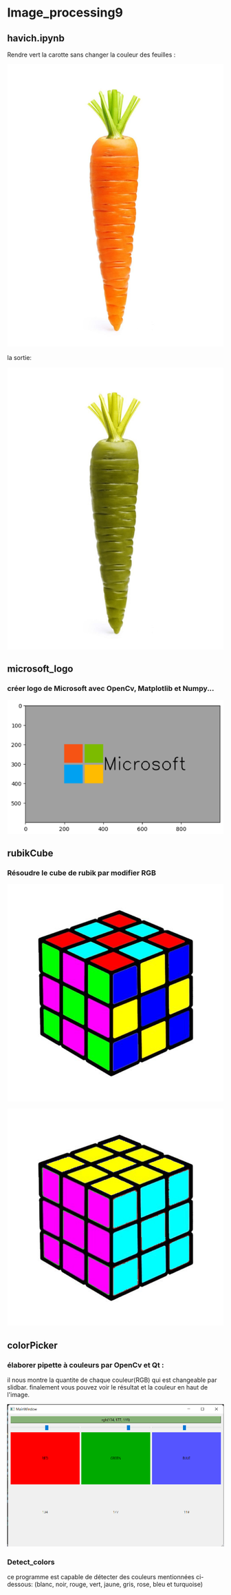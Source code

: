 # Image_processing9

## havich.ipynb
Rendre vert la carotte sans changer la couleur des feuilles :

!['nice pic'](imgs/havich.jpg)

la sortie:

!['nice pic'](output_imgs/result.jpg)

## microsoft_logo

### créer logo de Microsoft avec OpenCv, Matplotlib et Numpy...

!['nice pic'](output_imgs/logo.png)


## rubikCube

### Résoudre le cube de rubik par modifier RGB 

!['nice pic'](imgs/mokaab.jpg)

!['nice pic'](output_imgs/rubik_result.jpg)

## colorPicker

### élaborer pipette à couleurs par OpenCv et Qt :

il nous montre la quantite de chaque couleur(RGB) qui est changeable par slidbar.
finalement vous pouvez voir le résultat et la couleur en haut de l'image.

!['nice pic'](output_imgs/colorpickerpic.png)

### Detect_colors

ce programme est capable de détecter des couleurs mentionnées ci-dessous:
(blanc, noir, rouge, vert, jaune, gris, rose, bleu et turquoise)
